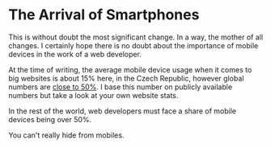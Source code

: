 The Arrival of Smartphones
==========================

This is without doubt the most significant change. In a way, the mother of all
changes. I certainly hope there is no doubt about the importance of mobile
devices in the work of a web developer.

At the time of writing, the average mobile device usage when it comes to big
websites is about 15% here, in the Czech Republic, however global numbers are
[close to
50%](<http://gs.statcounter.com/#all-comparison-ww-monthly-201409-201509>). I
base this number on publicly available numbers but take a look at your own
website stats.

In the rest of the world, web developers must face a share of mobile devices
being over 50%.

You can't really hide from mobiles.
